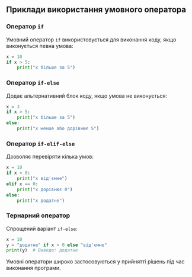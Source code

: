 ## Приклади використання умовного оператора

### Оператор `if`
Умовний оператор `if` використовується для виконання коду, якщо виконується певна умова:
```python
x = 10
if x > 5:
    print("x більше за 5")
```

### Оператор `if-else`
Додає альтернативний блок коду, якщо умова не виконується:
```python
x = 3
if x > 5:
    print("x більше за 5")
else:
    print("x менше або дорівнює 5")
```

### Оператор `if-elif-else`
Дозволяє перевіряти кілька умов:
```python
x = 10
if x < 0:
    print("x від'ємне")
elif x == 0:
    print("x дорівнює 0")
else:
    print("x додатне")
```

### Тернарний оператор
Спрощений варіант `if-else`:
```python
x = 10
y = "додатне" if x > 0 else "від'ємне"
print(y)  # Виведе: додатне
```

Умовні оператори широко застосовуються у прийнятті рішень під час виконання програми.


